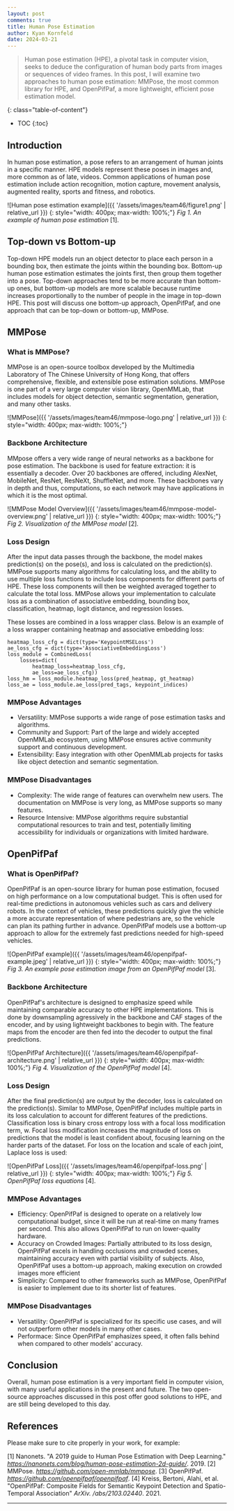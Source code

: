 ```yaml
---
layout: post
comments: true
title: Human Pose Estimation
author: Kyan Kornfeld
date: 2024-03-21
---
```



> Human pose estimation (HPE), a pivotal task in computer vision, seeks to deduce the configuration of human body parts from images or sequences of video frames. In this post, I will examine two approaches to human pose estimation: MMPose, the most common library for HPE, and OpenPifPaf, a more lightweight, efficient pose estimation model.


<!--more-->
{: class="table-of-content"}
* TOC
{:toc}

## Introduction
In human pose estimation, a pose refers to an arrangement of human joints in a specific manner. HPE models represent these poses in images and, more common as of late, videos. Common applications of human pose estimation include action recognition, motion capture, movement analysis, augmented reality, sports and fitness, and robotics. 

![Human pose estimation example]({{ '/assets/images/team46/figure1.png' | relative_url }})
{: style="width: 400px; max-width: 100%;"}
*Fig 1. An example of human pose estimation* [1].

## Top-down vs Bottom-up
Top-down HPE models run an object detector to place each person in a bounding box, then estimate the joints within the bounding box. Bottom-up human pose estimation estimates the joints first, then group them together into a pose. Top-down approaches tend to be more accurate than bottom-up ones, but bottom-up models are more scalable because runtime increases proportionally to the number of people in the image in top-down HPE. This post will discuss one bottom-up approach, OpenPifPaf, and one approach that can be top-down or bottom-up, MMPose.

## MMPose

### What is MMPose?
MMPose is an open-source toolbox developed by the Multimedia Laboratory of The Chinese University of Hong Kong, that offers comprehensive, flexible, and extensible pose estimation solutions. MMPose is one part of a very large computer vision library, OpenMMLab, that includes models for object detection, semantic segmentation, generation, and many other tasks.

![MMPose]({{ '/assets/images/team46/mmpose-logo.png' | relative_url }})
{: style="width: 400px; max-width: 100%;"}

### Backbone Architecture
MMpose offers a very wide range of neural networks as a backbone for pose estimation. The backbone is used for feature extraction: it is essentially a decoder. Over 20 backbones are offered, including AlexNet, MobileNet, ResNet, ResNeXt, ShuffleNet, and more. These backbones vary in depth and thus, computations, so each network may have applications in which it is the most optimal.

![MMPose Model Overview]({{ '/assets/images/team46/mmpose-model-overview.png' | relative_url }})
{: style="width: 400px; max-width: 100%;"}
*Fig 2. Visualization of the MMPose model* [2].

### Loss Design
After the input data passes through the backbone, the model makes prediction(s) on the pose(s), and loss is calculated on the prediction(s). MMPose supports many algorithms for calculating loss, and the ability to use multiple loss functions to include loss components for different parts of HPE. These loss components will then be weighted averaged together to calculate the total loss. MMPose allows your implementation to calculate loss as a combination of associative embedding, bounding box, classification, heatmap, logit distance, and regression losses.

These losses are combined in a loss wrapper class. Below is an example of a loss wrapper containing heatmap and associative embedding loss:

```
heatmap_loss_cfg = dict(type='KeypointMSELoss')
ae_loss_cfg = dict(type='AssociativeEmbeddingLoss')
loss_module = CombinedLoss(
    losses=dict(
        heatmap_loss=heatmap_loss_cfg,
        ae_loss=ae_loss_cfg))
loss_hm = loss_module.heatmap_loss(pred_heatmap, gt_heatmap)
loss_ae = loss_module.ae_loss(pred_tags, keypoint_indices)
```

### MMPose Advantages
- Versatility: MMPose supports a wide range of pose estimation tasks and algorithms.
- Community and Support: Part of the large and widely accepted OpenMMLab ecosystem, using MMPose ensures active community support and continuous development.
- Extensibility: Easy integration with other OpenMMLab projects for tasks like object detection and semantic segmentation.

### MMPose Disadvantages
- Complexity: The wide range of features can overwhelm new users. The documentation on MMPose is very long, as MMPose supports so many features.
- Resource Intensive: MMPose algorithms require substantial computational resources to train and test, potentially limiting accessibility for individuals or organizations with limited hardware.


## OpenPifPaf

### What is OpenPifPaf?
OpenPifPaf is an open-source library for human pose estimation, focused on high performance on a low computational budget. This is often used for real-time predictions in autonomous vehicles such as cars and delivery robots. In the context of vehicles, these predictions quickly give the vehicle a more accurate representation of where pedestrians are, so the vehicle can plan its pathing further in advance. OpenPifPaf models use a bottom-up approach to allow for the extremely fast predictions needed for high-speed vehicles.

![OpenPifPaf example]({{ '/assets/images/team46/openpifpaf-example.jpeg' | relative_url }})
{: style="width: 400px; max-width: 100%;"}
*Fig 3. An example pose estimation image from an OpenPifPaf model* [3].

### Backbone Architecture
OpenPifPaf's architecture is designed to emphasize speed while maintaining comparable accuracy to other HPE implementations. This is done by downsampling agressively in the backbone and CAF stages of the encoder, and by using lightweight backbones to begin with. The feature maps from the encoder are then fed into the decoder to output the final predictions.

![OpenPifPaf Architecture]({{ '/assets/images/team46/openpifpaf-architecture.png' | relative_url }})
{: style="width: 400px; max-width: 100%;"}
*Fig 4. Visualization of the OpenPifPaf model* [4].

### Loss Design
After the final prediction(s) are output by the decoder, loss is calculated on the prediction(s). Similar to MMPose, OpenPifPaf includes multiple parts in its loss calculation to account for different features of the predictions. Classification loss is binary cross entropy loss with a focal loss modification term, w. Focal loss modification increases the magnitude of loss on predictions that the model is least confident about, focusing learning on the harder parts of the dataset. For loss on the location and scale of each joint, Laplace loss is used:

![OpenPifPaf Loss]({{ '/assets/images/team46/openpifpaf-loss.png' | relative_url }})
{: style="width: 400px; max-width: 100%;"}
*Fig 5. OpenPifPaf loss equations* [4].

### MMPose Advantages
- Efficiency: OpenPifPaf is designed to operate on a relatively low computational budget, since it will be run at real-time on many frames per second. This also allows OpenPifPaf to run on lower-quality hardware.
- Accuracy on Crowded Images: Partially attributed to its loss design, OpenPifPaf excels in handling occlusions and crowded scenes, maintaining accuracy even with partial visibility of subjects. Also, OpenPifPaf uses a bottom-up approach, making execution on crowded images more efficient
- Simplicity: Compared to other frameworks such as MMPose, OpenPifPaf is easier to implement due to its shorter list of features. 

### MMPose Disadvantages
- Versatility: OpenPifPaf is specialized for its specific use cases, and will not outperform other models in many other cases.
- Performace: Since OpenPifPaf emphasizes speed, it often falls behind when compared to other models' accuracy. 

## Conclusion
Overall, human pose estimation is a very important field in computer vision, with many useful applications in the present and future. The two open-source approaches discussed in this post offer good solutions to HPE, and are still being developed to this day.


## References
Please make sure to cite properly in your work, for example:

[1] Nanonets. "A 2019 guide to Human Pose Estimation with Deep Learning." *https://nanonets.com/blog/human-pose-estimation-2d-guide/*. 2019.
[2] MMPose. *https://github.com/open-mmlab/mmpose*.
[3] OpenPifPaf. *https://github.com/openpifpaf/openpifpaf*.
[4] Kreiss, Bertoni, Alahi, et al. "OpenPifPaf: Composite Fields for Semantic Keypoint Detection and Spatio-Temporal Association" *ArXiv. /abs/2103.02440*. 2021.

---
